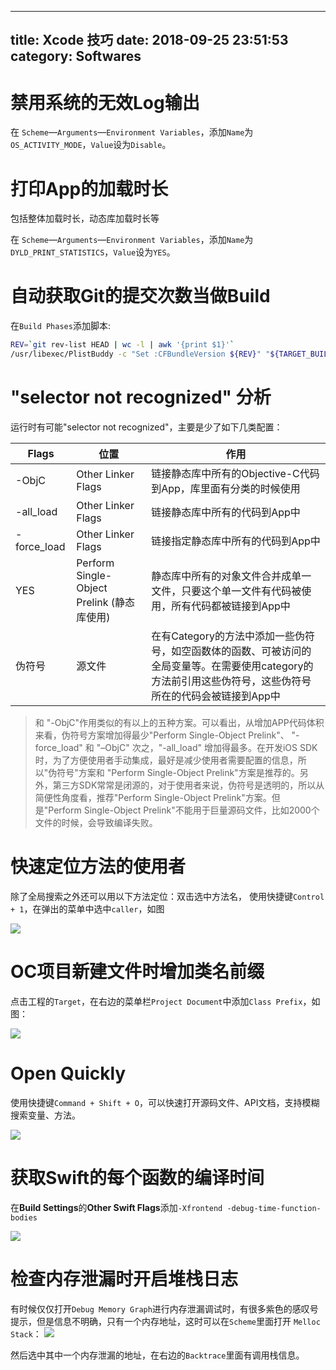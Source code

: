 
---
title: Xcode 技巧
date: 2018-09-25 23:51:53
category: Softwares
---

# 禁用系统的无效Log输出

在 `Scheme`—`Arguments`—`Environment Variables`，添加`Name`为`OS_ACTIVITY_MODE`，`Value`设为`Disable`。


# 打印App的加载时长

包括整体加载时长，动态库加载时长等

在 `Scheme`—`Arguments`—`Environment Variables`，添加`Name`为`DYLD_PRINT_STATISTICS`，`Value`设为`YES`。

# 自动获取Git的提交次数当做Build

在`Build Phases`添加脚本:

```bash
REV=`git rev-list HEAD | wc -l | awk '{print $1}'`
/usr/libexec/PlistBuddy -c "Set :CFBundleVersion ${REV}" "${TARGET_BUILD_DIR}"/${INFOPLIST_PATH}
```

# "selector not recognized" 分析

运行时有可能"selector not recognized"，主要是少了如下几类配置：

| Flags       | 位置                                       | 作用                                                                                                                                                      |
| ----------- | ------------------------------------------ | --------------------------------------------------------------------------------------------------------------------------------------------------------- |
| -ObjC       | Other Linker Flags                         | 链接静态库中所有的Objective-C代码到App，库里面有分类的时候使用                                                                                            |
| -all_load   | Other Linker Flags                         | 链接静态库中所有的代码到App中                                                                                                                             |
| -force_load | Other Linker Flags                         | 链接指定静态库中所有的代码到App中                                                                                                                         |
| YES         | Perform Single-Object Prelink (静态库使用) | 静态库中所有的对象文件合并成单一文件，只要这个单一文件有代码被使用，所有代码都被链接到App中                                                               |
| 伪符号      | 源文件                                     | 在有Category的方法中添加一些伪符号，如空函数体的函数、可被访问的全局变量等。在需要使用category的方法前引用这些伪符号，这些伪符号所在的代码会被链接到App中 |

> 和 "-ObjC"作用类似的有以上的五种方案。可以看出，从增加APP代码体积来看，伪符号方案增加得最少"Perform Single-Object Prelink"、 "-force_load" 和 "–ObjC" 次之，"-all_load" 增加得最多。在开发iOS SDK时，为了方便使用者手动集成，最好是减少使用者需要配置的信息，所以"伪符号"方案和 "Perform Single-Object Prelink"方案是推荐的。另外，第三方SDK常常是闭源的，对于使用者来说，伪符号是透明的，所以从简便性角度看，推荐"Perform Single-Object Prelink"方案。但是"Perform Single-Object Prelink"不能用于巨量源码文件，比如2000个文件的时候，会导致编译失败。


# 快速定位方法的使用者
除了全局搜索之外还可以用以下方法定位：双击选中方法名， 使用快捷键`Control + 1`，在弹出的菜单中选中`caller`，如图

![](http://owzot3i4n.bkt.clouddn.com/121155.jpg)

# OC项目新建文件时增加类名前缀
点击工程的`Target`，在右边的菜单栏`Project Document`中添加`Class Prefix`，如图：

![](http://owzot3i4n.bkt.clouddn.com/121851.jpg)

# Open Quickly
 使用快捷键`Command + Shift + O`，可以快速打开源码文件、API文档，支持模糊搜索变量、方法。

![](http://owzot3i4n.bkt.clouddn.com/122006.jpg)

# 获取Swift的每个函数的编译时间

在**Build Settings**的**Other Swift Flags**添加`-Xfrontend -debug-time-function-bodies`

![](http://owzot3i4n.bkt.clouddn.com/123129.jpg)

# 检查内存泄漏时开启堆栈日志

有时候仅仅打开`Debug Memory Graph`进行内存泄漏调试时，有很多紫色的感叹号提示，但是信息不明确，只有一个内存地址，这时可以在`Scheme`里面打开 `Melloc Stack`：
![](https://ws1.sinaimg.cn/large/0069RVTdgy1fu2eawj593j30ow0e0q50.jpg)

然后选中其中一个内存泄漏的地址，在右边的`Backtrace`里面有调用栈信息。